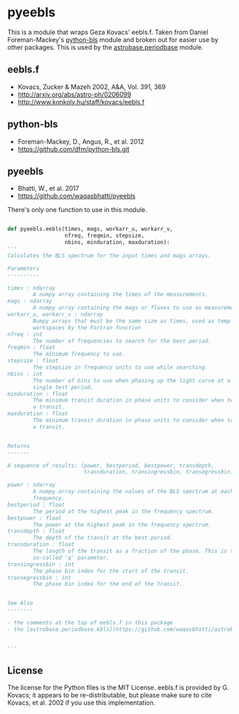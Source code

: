# pyeebls

This is a module that wraps Geza Kovacs' eebls.f. Taken from Daniel
Foreman-Mackey's [python-bls](https://github.com/dfm/python-bls.git)
module and broken out for easier use by other packages. This is used by the
[astrobase.periodbase](https://github.com/waqasbhatti/astrobase/tree/master/astrobase/periodbase) module.

## eebls.f

- Kovacs, Zucker & Mazeh 2002, A&A, Vol. 391, 369
- http://arxiv.org/abs/astro-ph/0206099
- http://www.konkoly.hu/staff/kovacs/eebls.f

## python-bls

- Foreman-Mackey, D., Angus, R., et al. 2012
- https://github.com/dfm/python-bls.git

## pyeebls

- Bhatti, W., et al. 2017
- https://github.com/waqasbhatti/pyeebls

There's only one function to use in this module.

```python

def pyeebls.eebls(times, mags, workarr_u, workarr_v,
                  nfreq, freqmin, stepsize,
                  nbins, minduration, maxduration):
'''
Calculates the BLS spectrum for the input times and mags arrays.

Parameters
----------

times : ndarray
        A numpy array containing the times of the measurements.
mags : ndarray
        A numpy array containing the mags or fluxes to use as measurements.
workarr_u, workarr_v : ndarray
        Numpy arrays that must be the same size as times, used as temp
        workspaces by the Fortran function
nfreq : int
        The number of frequencies to search for the best period.
freqmin : float
        The minimum frequency to use.
stepsize : float
        The stepsize in frequency units to use while searching.
nbins : int
        The number of bins to use when phasing up the light curve at a
        single test period.
minduration : float
        The minimum transit duration in phase units to consider when testing for
        a transit.
maxduration : float
        The minimum transit duration in phase units to consider when testing for
        a transit.


Returns
-------

A sequence of results: (power, bestperiod, bestpower, transdepth,
                        transduration, transingressbin, transegressbin)

power : ndarray
        A numpy array containing the values of the BLS spectrum at each tested
        frequency.
bestperiod : float
        The period at the highest peak in the frequency spectrum.
bestpower : float
        The power at the highest peak in the frequency spectrum.
transdepth : float
        The depth of the transit at the best period.
transduration : float
        The length of the transit as a fraction of the phase. This is the
        so-called 'q' parameter.
transingressbin : int
        The phase bin index for the start of the transit.
transegressbin : int
        The phase bin index for the end of the transit.


See Also
--------

- the comments at the top of eebls.f in this package
- the [astrobase.periodbase.kbls](https://github.com/waqasbhatti/astrobase/blob/master/astrobase/periodbase/kbls.py) module for a high-level interface to this module


'''
```

## License

The license for the Python files is the MIT License. eebls.f is provided by
G. Kovacs; it appears to be re-distributable, but please make sure to cite
Kovacs, et al. 2002 if you use this implementation.
